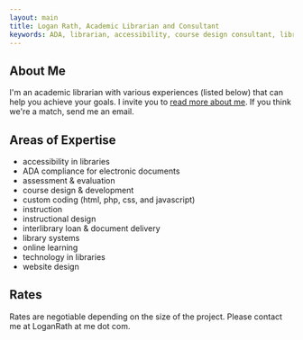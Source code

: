 ```yaml
---
layout: main
title: Logan Rath, Academic Librarian and Consultant
keywords: ADA, librarian, accessibility, course design consultant, library web design consultant, library technology, consultant, interlibrary loan consultant, interlibrary loan librarian
---
```

About Me
---
I'm an academic librarian with various experiences (listed below) that can help you achieve your goals. I invite you to [read more about me](/about/). If you think we're a match, send me an email.


Areas of Expertise
---
* accessibility in libraries
* ADA compliance for electronic documents
* assessment &amp; evaluation
* course design &amp; development
* custom coding (html, php, css, and javascript)
* instruction
* instructional design
* interlibrary loan &amp; document delivery
* library systems
* online learning
* technology in libraries
* website design

Rates
---
Rates are negotiable depending on the size of the project. Please contact me at LoganRath at me dot com.
